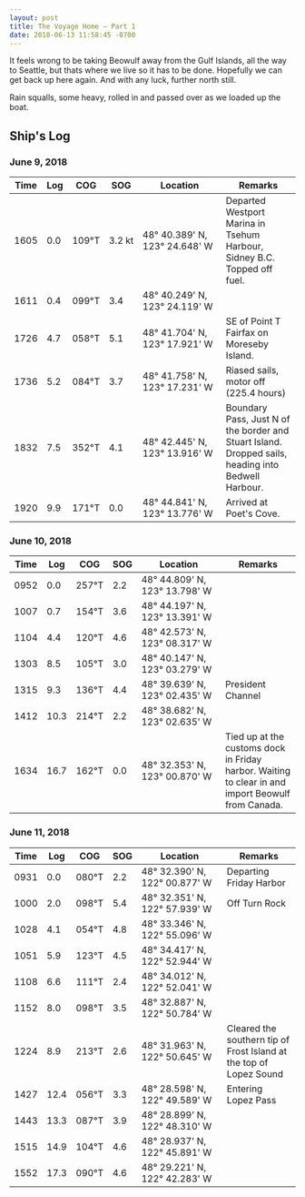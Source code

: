 ```yaml
---
layout: post
title: The Voyage Home — Part 1
date: 2018-06-13 11:58:45 -0700
---
```


It feels wrong to be taking Beowulf away from the Gulf Islands, all the way to Seattle, but thats where we live so it has to be done. Hopefully we can get back up here again. And with any luck, further north still.

Rain squalls, some heavy, rolled in and passed over as we loaded up the boat.

## Ship's Log

### June 9, 2018

Time | <span title="Distance (nautical miles)">Log</span> | <span title="Course Over Ground">COG</span> | <span title="Speed Over Ground (knots)">SOG | Location | Remarks
---- | ---- | --- | --- | -------- | -------
1605 | 0.0 | 109°T | 3.2&nbsp;kt | 48°&nbsp;40.389'&nbsp;N, 123°&nbsp;24.648'&nbsp;W | Departed Westport Marina in Tsehum Harbour, Sidney B.C. Topped off fuel.
1611 | 0.4 | 099°T | 3.4 | 48° 40.249' N, 123° 24.119' W |
1726 | 4.7 | 058°T | 5.1 | 48° 41.704' N, 123° 17.921' W | SE of Point T Fairfax on Moreseby Island.
1736 | 5.2 | 084°T | 3.7 | 48° 41.758' N, 123° 17.231' W | Riased sails, motor off (225.4 hours)
1832 | 7.5 | 352°T | 4.1 | 48° 42.445' N, 123° 13.916' W | Boundary Pass, Just N of the border and Stuart Island. Dropped sails, heading into Bedwell Harbour.
1920 | 9.9 | 171°T | 0.0 | 48° 44.841' N, 123° 13.776' W | Arrived at Poet's Cove.

### June 10, 2018

Time | <span title="Distance (nautical miles)">Log</span> | <span title="Course Over Ground">COG</span> | <span title="Speed Over Ground (knots)">SOG | Location | Remarks
---- | ---- | --- | --- | -------- | -------
0952 | 0.0 | 257°T | 2.2 | 48°&nbsp;44.809'&nbsp;N, 123°&nbsp;13.798'&nbsp;W |
1007 | 0.7 | 154°T | 3.6 | 48° 44.197' N, 123° 13.391' W |
1104 | 4.4 | 120°T | 4.6 | 48° 42.573' N, 123° 08.317' W |
1303 | 8.5 | 105°T | 3.0 | 48° 40.147' N, 123° 03.279' W |
1315 | 9.3 | 136°T | 4.4 | 48° 39.639' N, 123° 02.435' W | President Channel
1412 | 10.3 | 214°T | 2.2 | 48° 38.682' N, 123° 02.635' W |
1634 | 16.7 | 162°T | 0.0 | 48° 32.353' N, 123° 00.870' W | Tied up at the customs dock in Friday harbor. Waiting to clear in and import Beowulf from Canada.



### June 11, 2018

Time | <span title="Distance (nautical miles)">Log</span> | <span title="Course Over Ground">COG</span> | <span title="Speed Over Ground (knots)">SOG | Location | Remarks
---- | ---- | --- | --- | -------- | -------
0931 | 0.0 | 080°T | 2.2 | 48°&nbsp;32.390'&nbsp;N, 122°&nbsp;00.877'&nbsp;W |  Departing Friday Harbor
1000 | 2.0 | 098°T | 5.4 | 48° 32.351' N, 122° 57.939' W |  Off Turn Rock 
1028 | 4.1 | 054°T | 4.8 | 48° 33.346' N, 122° 55.096' W |
1051 | 5.9 | 123°T | 4.5 | 48° 34.417' N, 122° 52.944' W |
1108 | 6.6 | 111°T | 2.4 | 48° 34.012' N, 122° 52.041' W |
1152 | 8.0 | 098°T | 3.5 | 48° 32.887' N, 122° 50.784' W |
1224 | 8.9 | 213°T | 2.6 | 48° 31.963' N, 122° 50.645' W | Cleared the southern tip of Frost Island at the top of Lopez Sound
1427  | 12.4 | 056°T | 3.3 | 48° 28.598' N, 122° 49.589' W | Entering Lopez Pass
1443  | 13.3 | 087°T | 3.9 | 48° 28.899' N, 122° 48.310' W |
1515  | 14.9 | 104°T | 4.6 | 48° 28.937' N, 122° 45.891' W |
1552  | 17.3 | 090°T | 4.6 | 48° 29.221' N, 122° 42.283' W |

